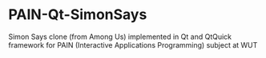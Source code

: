 # PAIN-Qt-SimonSays
Simon Says clone (from Among Us) implemented in Qt and QtQuick framework for PAIN (Interactive Applications Programming) subject at WUT
